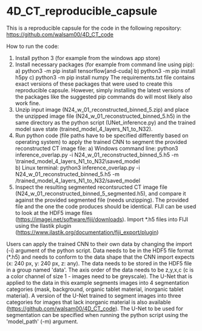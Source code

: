 # 4D_CT_reproducible_capsule
This is a reproducible capsule for the code in the following repository: https://github.com/walsam00/4D_CT_code

How to run the code:
1. Install python 3 (for example from the windows app store)
2.  Install necessary packages (for example from command line using pip):
    a) python3 -m pip install tensorflow[and-cuda]
    b) python3 -m pip install h5py
    c) python3 -m pip install numpy
    The requirements.txt file contains exact versions of these packages that were used to create this reproducible capsule.
    However, simply installing the latest versions of the packages like the suggested pip commands do will most likely also work fine.
4. Unzip input image (N24_w_01_reconstructed_binned_5.zip) and place the unzipped image file (N24_w_01_reconstructed_binned_5.h5) in the same directory as the python script (UNet_inference.py) and the trained model save state (trained_model_4_layers_N1_to_N32).
5. Run python code (file paths have to be specified differently based on operating system) to apply the trained CNN to segment the provided reconstructed CT image file:
   a) Windows command line:
      python3 inference_overlap.py -i N24_w_01_reconstructed_binned_5.h5 -m \trained_model_4_layers_N1_to_N32\saved_model       
   b) Linux terminal:
      python3 inference_overlap.py -i N24_w_01_reconstructed_binned_5.h5 -m /trained_model_4_layers_N1_to_N32/saved_model
6. Inspect the resulting segmented recontsructed CT image file (N24_w_01_reconstructed_binned_5_segmented.h5), and compare it against the provided segmented file (needs unzipping). The provided file and the one the code produces should be identical. FIJI can be used to look at the HDF5 image files (https://imagej.net/software/fiji/downloads). Import *.h5 files into FIJI using the Ilastik plugin (https://www.ilastik.org/documentation/fiji_export/plugin)

Users can apply the trained CNN to their own data by changing the import (-i) argument of the python script. Data needs to be in the HDF5 file format (*.h5) and needs to conform to the data shape that the CNN import expects (x: 240 px, y: 240 px, z: any). The data needs to be stored in the HDF5 file in a group named 'data'. The axis order of the data needs to be z,y,x,c (c is a color channel of size 1 - images need to be greyscale). 
The U-Net that is applied to the data in this example segments images into 4 segmentation categories (mask, background, organic tablet material, inorganic tablet material). A version of the U-Net trained to segment images into three categories for images that lack inorganic material is also available (https://github.com/walsam00/4D_CT_code). The U-Net to be used for segmentation can be specified when running the python script using the 'model_path' (-m) argument.
